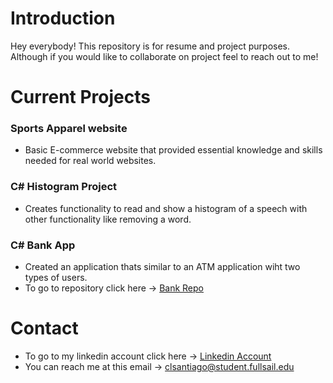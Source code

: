 # Introduction

Hey everybody! This repository is for resume and project purposes. Although if you would like
to collaborate on project feel to reach out to me!

# Current Projects

### Sports Apparel website 
- Basic E-commerce website that provided essential knowledge and skills needed for real world websites.

### C# Histogram Project
- Creates functionality to read and show a histogram of a speech with other functionality like removing a word.

### C# Bank App
- Created an application thats similar to an ATM application wiht two types of users.
- To go to repository click here -> [Bank Repo](https://github.com/Carlosvann45/Bank-Application)

# Contact
- To go to my linkedin account click here -> [Linkedin Account](https://www.linkedin.com/in/carlos-santiago-b53967224/)
- You can reach me at this email -> clsantiago@student.fullsail.edu
